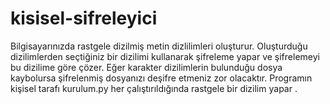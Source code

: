 # kisisel-sifreleyici
Bilgisayarınızda rastgele dizilmiş metin dizlilimleri oluşturur.
Oluşturduğu dizilimlerden seçtiğiniz bir dizilimi kullanarak şifreleme yapar ve şifrelemeyi bu dizilime göre çözer.
Eğer karakter dizilimlerin bulunduğu dosya kaybolursa şifrelenmiş dosyanızı deşifre etmeniz zor olacaktır.
Programın kişisel tarafı kurulum.py her çalıştırıldığında rastgele bir dizilim yapar . 
